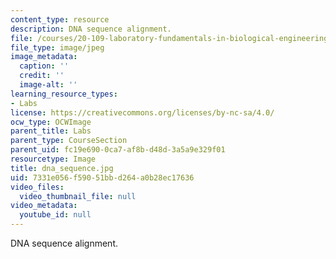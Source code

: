 ```yaml
---
content_type: resource
description: DNA sequence alignment.
file: /courses/20-109-laboratory-fundamentals-in-biological-engineering-fall-2007/7331e056f59051bbd264a0b28ec17636_dna_sequence.jpg
file_type: image/jpeg
image_metadata:
  caption: ''
  credit: ''
  image-alt: ''
learning_resource_types:
- Labs
license: https://creativecommons.org/licenses/by-nc-sa/4.0/
ocw_type: OCWImage
parent_title: Labs
parent_type: CourseSection
parent_uid: fc19e690-0ca7-af8b-d48d-3a5a9e329f01
resourcetype: Image
title: dna_sequence.jpg
uid: 7331e056-f590-51bb-d264-a0b28ec17636
video_files:
  video_thumbnail_file: null
video_metadata:
  youtube_id: null
---
```

DNA sequence alignment.